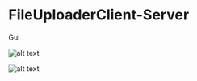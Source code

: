 # FileUploaderClient-Server

Gui

![alt text](https://github.com/GoldenGytly777/FileUploaderClient-Server/tree/master/image/menu.PNG)

![alt text](https://github.com/GoldenGytly777/FileUploaderClient-Server/tree/master/image/users.PNG)
